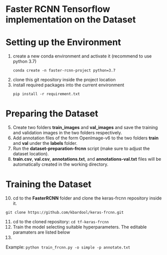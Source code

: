 # Faster RCNN Tensorflow implementation on the Dataset

# Setting up the Environment
1. create a new conda environment and activate it (recommend to use python 3.7)
   ```
   conda create -n faster-rcnn-project python=3.7
   ```
3. clone this git repository inside the project location
4. install required packages into the current environment
   ```
   pip install -r requirement.txt
   ```

# Preparing the Dataset
5. Create two folders **train_images** and **val_images** and save the training and validation images in the two folders respectively.
6. Add annotation files of the form OpenImage-v6 to the two folders **train** and **val** under the **labels** folder.
7. Run the **dataset-preparation-frcnn** script (make sure to adjust the dataset location).
8. **train.csv**, **val.csv**, **annotations.txt**, and **annotations-val.txt** files will be automatically created in the working directory.

# Training the Dataset
10. cd to the **FasterRCNN** folder and clone the keras-frcnn repository inside it.
   ```
   git clone https://github.com/kbardool/keras-frcnn.git
   ```
11. cd to the cloned repository: ```cd tf-keras-frcnn```
12. Train the model selecting suitable hyperparameters. The editable paramaters are listed below
13. 
Example: ```python train_frcnn.py -o simple -p annotate.txt```
 

